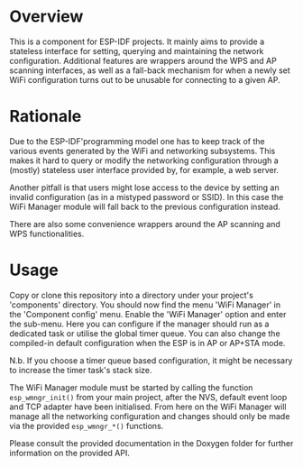 # Overview
This is a component for ESP-IDF projects. It mainly aims to provide a
stateless interface for setting, querying and maintaining the network
configuration. Additional features are wrappers around the WPS and
AP scanning interfaces, as well as a fall-back mechanism for when a
newly set WiFi configuration turns out to be unusable for connecting
to a given AP.

# Rationale
Due to the ESP-IDF'programming model one has to keep track of the various
events generated by the WiFi and networking subsystems. This makes it
hard to query or modify the networking configuration through a (mostly)
stateless user interface provided by, for example, a web server.

Another pitfall is that users might lose access to the device by setting
an invalid configuration (as in a mistyped password or SSID). In this
case the WiFi Manager module will fall back to the previous configuration
instead.

There are also some convenience wrappers around the AP scanning and
WPS functionalities.

# Usage
Copy or clone this repository into a directory under your project's
'components' directory. You should now find the menu 'WiFi Manager'
in the 'Component config' menu. Enable the 'WiFi Manager' option and
enter the sub-menu. Here you can configure if the manager should run as
a dedicated task or utilise the global timer queue. You can also change
the compiled-in default configuration when the ESP is in AP or AP+STA
mode.

N.b. If you choose a timer queue based configuration, it might be
necessary to increase the timer task's stack size.

The WiFi Manager module must be started by calling the function
`esp_wmngr_init()` from your main project, after the NVS, default
event loop and TCP adapter have been initialised. From here on the
WiFi Manager will manage all the networking configuration and changes
should only be made via the provided `esp_wmngr_*()` functions.

Please consult the provided documentation in the Doxygen folder for
further information on the provided API.